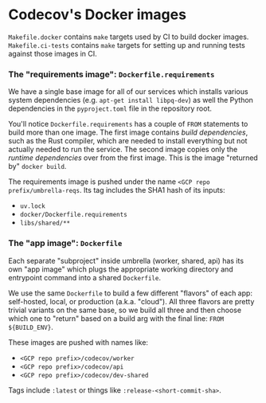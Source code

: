# Codecov's Docker images

`Makefile.docker` contains `make` targets used by CI to build docker images.
`Makefile.ci-tests` contains `make` targets for setting up and running tests
against those images in CI.

### The "requirements image": `Dockerfile.requirements`

We have a single base image for all of our services which installs various
system dependencies (e.g. `apt-get install libpq-dev`) as well the Python
dependencies in the `pyproject.toml` file in the repository root.

You'll notice `Dockerfile.requirements` has a couple of `FROM` statements to
build more than one image. The first image contains _build dependencies_, such
as the Rust compiler, which are needed to install everything but not actually
needed to run the service. The second image copies only the _runtime dependencies_
over from the first image. This is the image "returned by" `docker build`.

The requirements image is pushed under the name `<GCP repo prefix/umbrella-reqs`.
Its tag includes the SHA1 hash of its inputs:
- `uv.lock`
- `docker/Dockerfile.requirements`
- `libs/shared/**`

### The "app image": `Dockerfile`

Each separate "subproject" inside umbrella (worker, shared, api) has its own
"app image" which plugs the appropriate working directory and entrypoint command
into a shared `Dockerfile`.

We use the same `Dockerfile` to build a few different "flavors" of each app:
self-hosted, local, or production (a.k.a. "cloud"). All three flavors are pretty
trivial variants on the same base, so we build all three and then choose which
one to "return" based on a build arg with the final line: `FROM ${BUILD_ENV}`.

These images are pushed with names like:
- `<GCP repo prefix>/codecov/worker`
- `<GCP repo prefix>/codecov/api`
- `<GCP repo prefix>/codecov/dev-shared`

Tags include `:latest` or things like `:release-<short-commit-sha>`.
